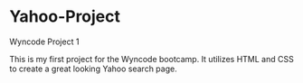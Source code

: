 # Yahoo-Project
Wyncode Project 1

This is my first project for the Wyncode bootcamp. It utilizes HTML and CSS to create a great looking Yahoo search page.
